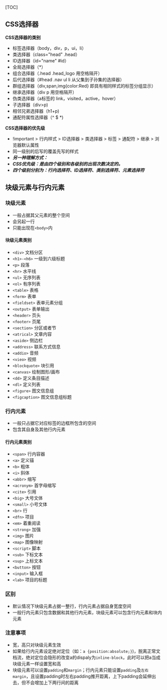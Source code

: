 [TOC]
## CSS选择器
**CSS选择器的类别**
- 标签选择器（body，div，p，ui，li）
- 类选择器（class="head"  .head）
- ID选择器（id="name" #id）
- 全局选择器（*）
- 组合选择器（.head .head_logo 用空格隔开）
- 后代选择器（#head .nav ul li 从父集到子孙集的选择器）
- 群组选择器（div,span,img{color:Red} 即具有相同样式的标签分组显示）
- 继承选择器（div p 用空格隔开）
- 伪类选择器（a标签的 link，visited，active，hover）
- 子选择器（div>p)
- 相邻兄弟选择器（h1+p)
- 通配符属性选择器（^ $ *)

**CSS选择器的优先级**
- !important > 行内样式 > ID选择器 > 类选择器 > 标签 > 通配符 > 继承 > 浏览器默认属性
- 同一级别的后写的覆盖先写的样式
- ***另一种理解方式：***
- ***CSS优先级：是由四个级别和各级别的出现次数决定的。***
- ***四个级别分别为：行内选择符、ID选择符、类别选择符、元素选择符***

## 块级元素与行内元素
### 块级元素
- 一般占据其父元素的整个空间
- 会另起一行
- 只能出现在`<body>`内

#### 块级元素类别
- `<div>` 文档分区
- `<h1>-<h6>` 一级到六级标题
- `<p>` 段落
- `<hr>` 水平线
- `<ul>` 无序列表
- `<ol>` 有序列表
- `<table>` 表格
- `<form>` 表单
- `<fieldset>` 表单元素分组
- `<output>` 表单输出
- `<header>` 页头
- `<footer>` 页尾
- `<section>` 分区或者节
- `<atrical>` 文章内容
- `<aside>` 侧边栏
- `<address>` 联系方式信息
- `<addio>` 音频
- `<vieo>` 视频
- `<blockquote>` 块引用
- `<canvas>` 绘制图形/画布
- `<dd>` 定义条目描述
- `<dl>` 定义列表
- `<figure>` 图文信息组
- `<figcaption>` 图文信息组标题

### 行内元素
- 一般只占据它对应标签的边框所包含的空间
- 包含其自身及其他行内元素

#### 行内元素类别
- `<span>` 行内容器
- `<a>` 定义锚
- `<b>` 粗体
- `<i>` 斜体
- `<abbr>` 缩写
- `<acronym>` 首字母缩写
- `<cite>` 引用
- `<big>` 大号文体
- `<small>` 小号文体
- `<br>` 行
- `<dfn>` 项目
- `<em>` 着重阅读
- `<strong>` 加强
- `<img>` 图片
- `<map>` 图像映射
- `<script>` 脚本
- `<sub>` 下标文本
- `<sup>` 上标文本
- `<button>` 按钮
- `<input>` 输入框
- `<lab>` 项目的标题

### 区别
- 默认情况下块级元素占据一整行，行内元素占据自身宽度空间
- 一般行内元素只包含数据和其他行内元素，块级元素可以包含行内元素和块内元素

### 注意事项
- 宽，高只对块级元素生效
- 如果给行内元素设定绝对定位（如：`a {position:absolute;}`)，脱离正常文档流，绝对定位会隐形的改变a的dispaly为`inline-block`，此时可以把a当成块级元素一样设置宽和高
- 块级元素可以设置`padding`和`margin`；行内元素只能设置`padding`及`左右margin`，且设置padding时左右padding推开距离，上下padding会延伸出去，但不会增加上下两行间的距离
